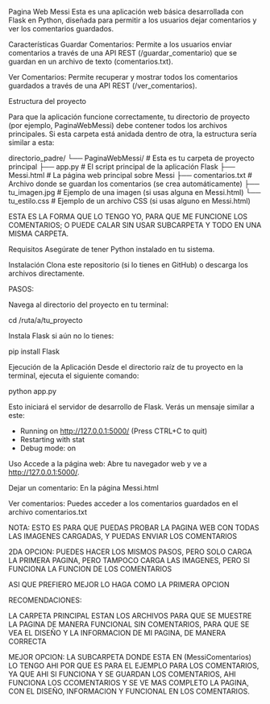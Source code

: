Pagina Web Messi
Esta es una aplicación web básica desarrollada con Flask en Python, diseñada para permitir a los usuarios dejar comentarios y ver los comentarios guardados.

Características
Guardar Comentarios: Permite a los usuarios enviar comentarios a través de una API REST (/guardar_comentario) que se guardan en un archivo de texto (comentarios.txt).

Ver Comentarios: Permite recuperar y mostrar todos los comentarios guardados a través de una API REST (/ver_comentarios).

Estructura del proyecto

Para que la aplicación funcione correctamente, tu directorio de proyecto (por ejemplo, PaginaWebMessi) debe contener todos los archivos principales. Si esta carpeta está anidada dentro de otra, la estructura sería similar a esta:

directorio_padre/
└── PaginaWebMessi/      # Esta es tu carpeta de proyecto principal
    ├── app.py              # El script principal de la aplicación Flask
    ├── Messi.html          # La página web principal sobre Messi
    ├── comentarios.txt     # Archivo donde se guardan los comentarios (se crea automáticamente)
    ├── tu_imagen.jpg       # Ejemplo de una imagen (si usas alguna en Messi.html)
    └── tu_estilo.css       # Ejemplo de un archivo CSS (si usas alguno en Messi.html)

ESTA ES LA FORMA QUE LO TENGO YO, PARA QUE ME FUNCIONE LOS COMENTARIOS;
O PUEDE CALAR SIN USAR SUBCARPETA Y TODO EN UNA MISMA CARPETA.

Requisitos
Asegúrate de tener Python instalado en tu sistema.

Instalación
Clona este repositorio (si lo tienes en GitHub) o descarga los archivos directamente.

PASOS:

Navega al directorio del proyecto en tu terminal:

cd /ruta/a/tu_proyecto

Instala Flask si aún no lo tienes:

pip install Flask

Ejecución de la Aplicación
Desde el directorio raíz de tu proyecto en la terminal, ejecuta el siguiente comando:

python app.py

Esto iniciará el servidor de desarrollo de Flask. Verás un mensaje similar a este:

* Running on http://127.0.0.1:5000/ (Press CTRL+C to quit)
* Restarting with stat
* Debug mode: on

Uso
Accede a la página web: Abre tu navegador web y ve a http://127.0.0.1:5000/.

Dejar un comentario: En la página Messi.html

Ver comentarios: Puedes acceder a los comentarios guardados en el archivo comentarios.txt

NOTA: ESTO ES PARA QUE PUEDAS PROBAR LA PAGINA WEB CON TODAS LAS IMAGENES CARGADAS, Y PUEDAS ENVIAR LOS COMENTARIOS

2DA OPCION: PUEDES HACER LOS MISMOS PASOS, PERO SOLO CARGA LA PRIMERA PAGINA, PERO TAMPOCO CARGA LAS IMAGENES, PERO SI FUNCIONA LA FUNCION DE LOS COMENTARIOS

ASI QUE PREFIERO MEJOR LO HAGA COMO LA PRIMERA OPCION 

RECOMENDACIONES: 

LA CARPETA PRINCIPAL ESTAN LOS ARCHIVOS PARA QUE SE MUESTRE LA PAGINA DE MANERA FUNCIONAL SIN COMENTARIOS, PARA QUE SE VEA EL DISEÑO Y LA INFORMACION DE MI PAGINA, DE MANERA CORRECTA 

MEJOR OPCION: 
LA SUBCARPETA DONDE ESTA EN (MessiComentarios) LO TENGO AHI POR QUE ES PARA EL EJEMPLO PARA LOS COMENTARIOS, YA QUE AHI SI FUNCIONA Y SE GUARDAN LOS COMENTARIOS, AHI FUNCIONA LOS CCOMENTARIOS Y SE VE MAS COMPLETO LA PAGINA, CON EL DISEÑO, INFORMACION Y FUNCIONAL EN LOS COMENTARIOS.

